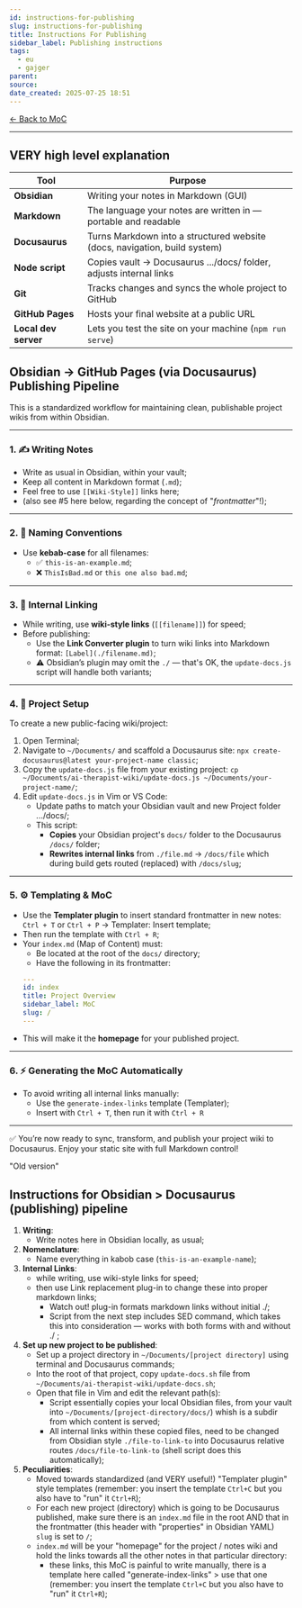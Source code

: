 ```yaml
---
id: instructions-for-publishing
slug: instructions-for-publishing
title: Instructions For Publishing
sidebar_label: Publishing instructions
tags:
  - eu
  - gajger
parent: 
source: 
date_created: 2025-07-25 18:51
---
```

[← Back to MoC](./index.md)

---
## VERY high level explanation

| Tool                 | Purpose                                                                   |
| -------------------- | ------------------------------------------------------------------------- |
| **Obsidian**         | Writing your notes in Markdown (GUI)                                      |
| **Markdown**         | The language your notes are written in — portable and readable            |
| **Docusaurus**       | Turns Markdown into a structured website (docs, navigation, build system) |
| **Node script**      | Copies vault → Docusaurus .../docs/ folder, adjusts internal links        |
| **Git**              | Tracks changes and syncs the whole project to GitHub                      |
| **GitHub Pages**     | Hosts your final website at a public URL                                  |
| **Local dev server** | Lets you test the site on your machine (`npm run serve`)                  |

## Obsidian → GitHub Pages (via Docusaurus) Publishing Pipeline

This is a standardized workflow for maintaining clean, publishable project wikis from within Obsidian.

---
### 1. ✍️ Writing Notes

- Write as usual in Obsidian, within your vault;
- Keep all content in Markdown format (`.md`);
- Feel free to use `[[Wiki-Style]]` links here;
- (also see #5 here below, regarding the concept of "*frontmatter*"!);

---
### 2. 🧱 Naming Conventions

- Use **kebab-case** for all filenames:
	- ✅ `this-is-an-example.md`;
	- ❌ `ThisIsBad.md` or `this one also bad.md`;

---
### 3. 🔗 Internal Linking

- While writing, use **wiki-style links** (`[[filename]]`) for speed;
- Before publishing:
	- Use the **Link Converter plugin** to turn wiki links into Markdown format: `[Label](./filename.md)`;
	- ⚠️ Obsidian’s plugin may omit the `./` — that's OK, the `update-docs.js` script will handle both variants;

---
### 4. 📂 Project Setup

To create a new public-facing wiki/project:

1. Open Terminal;
2. Navigate to `~/Documents/` and scaffold a Docusaurus site: `npx create-docusaurus@latest your-project-name classic`;
3. Copy the `update-docs.js` file from your existing project: `cp ~/Documents/ai-therapist-wiki/update-docs.js ~/Documents/your-project-name/`;
4. Edit `update-docs.js` in Vim or VS Code:
	- Update paths to match your Obsidian vault and new Project folder .../docs/;
	- This script:
	     - **Copies** your Obsidian project's `docs/` folder to the Docusaurus `/docs/` folder;
	     - **Rewrites internal links** from `./file.md` → `/docs/file`  which during build gets routed (replaced) with `/docs/slug`;

---
### 5. ⚙️ Templating & MoC

- Use the **Templater plugin** to insert standard frontmatter in new notes: `Ctrl + T` or `Ctrl + P` → Templater: Insert template;
- Then run the template with `Ctrl + R`;
- Your `index.md` (Map of Content) must:
	- Be located at the root of the `docs/` directory;
	- Have the following in its frontmatter:
    ```yaml
    ---
    id: index
    title: Project Overview
    sidebar_label: MoC
    slug: /
    ---
    ```
- This will make it the **homepage** for your published project.

---
### 6. ⚡ Generating the MoC Automatically

- To avoid writing all internal links manually:
	- Use the `generate-index-links` template (Templater);
	- Insert with `Ctrl + T`, then run it with `Ctrl + R`

---

✅ You’re now ready to sync, transform, and publish your project wiki to Docusaurus. Enjoy your static site with full Markdown control!



"Old version"

## Instructions for Obsidian > Docusaurus (publishing) pipeline

1. **Writing**:
	- Write notes here in Obsidian locally, as usual;
2. **Nomenclature**:
	- Name everything in kabob case (`this-is-an-example-name`);
3. **Internal Links**:
	- while writing, use wiki-style links for speed;
	- then use Link replacement plug-in to change these into proper markdown links;
		- Watch out! plug-in formats markdown links without initial ./;
		- Script from the next step includes SED command, which takes this into consideration — works with both forms with and without ./ ;
4. **Set up new project to be published**:
	- Set up a project directory in `~/Documents/[project directory]` using terminal and Docusaurus commands;
	- Into the root of that project, copy `update-docs.sh` file from `~/Documents/ai-therapist-wiki/update-docs.sh`;
	- Open that file in Vim and edit the relevant path(s):
		- Script essentially copies your local Obsidian files, from your vault into `~/Documents/[project-directory/docs/`) whish is a subdir from which content is served;
		- All internal links within these copied files, need to be changed from Obsidian style `./file-to-link-to` into Docusaurus relative routes `/docs/file-to-link-to` (shell script does this automatically);
5. **Peculiarities**:
	- Moved towards standardized (and VERY useful!) "Templater plugin" style templates (remember: you insert the template `Ctrl+C` but you also have to "run" it `Ctrl+R`);
	- For each new project (directory) which is going to be Docusaurus published, make sure there is an `index.md` file in the root AND that in the frontmatter (this header with "properties" in Obsidian YAML) `slug` is set to `/`;
	- `index.md` will be your "homepage" for the project / notes wiki and hold the links towards all the other notes in that particular directory:
		- these links, this MoC is painful to write manually, there is a template here called "generate-index-links"  > use that one (remember: you insert the template `Ctrl+C` but you also have to "run" it `Ctrl+R`);